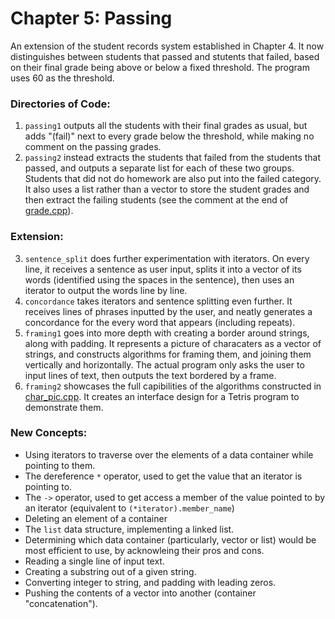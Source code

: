 # Chapter 5: Passing

An extension of the student records system established in Chapter 4. It now distinguishes between students that passed and stutents that failed, based on their final grade being above or below a fixed threshold. The program uses 60 as the threshold.

### Directories of Code:
1) `passing1` outputs all the students with their final grades as usual, but adds "(fail)" next to every grade below the threshold, while making no comment on the passing grades.
2) `passing2` instead extracts the students that failed from the students that passed, and outputs a separate list for each of these two groups. Students that did not do homework are also put into the failed category. It also uses a list rather than a vector to store the student grades and then extract the failing students (see the comment at the end of [grade.cpp](passing2/grade.cpp)).
### Extension:
3) `sentence_split` does further experimentation with iterators. On every line, it receives a sentence as user input, splits it into a vector of its words (identified using the spaces in the sentence), then uses an iterator to output the words line by line.
4) `concordance` takes iterators and sentence splitting even further. It receives lines of phrases inputted by the user, and neatly generates a concordance for the every word that appears (including repeats).
5) `framing1` goes into more depth with creating a border around strings, along with padding. It represents a picture of characaters as a vector of strings, and constructs algorithms for framing them, and joining them vertically and horizontally. The actual program only asks the user to input lines of text, then outputs the text bordered by a frame.
6) `framing2` showcases the full capibilities of the algorithms constructed in [char_pic.cpp](framings1/char_pic.cpp). It creates an interface design for a Tetris program to demonstrate them.
### New Concepts:
* Using iterators to traverse over the elements of a data container while pointing to them.
* The dereference `*` operator, used to get the value that an iterator is pointing to.
* The `->` operator, used to get access a member of the value pointed to by an iterator (equivalent to `(*iterator).member_name`)
* Deleting an element of a container
* The `list` data structure, implementing a linked list.
* Determining which data container (particularly, vector or list) would be most efficient to use, by acknowleing their pros and cons.
* Reading a single line of input text.
* Creating a substring out of a given string.
* Converting integer to string, and padding with leading zeros.
* Pushing the contents of a vector into another (container "concatenation").
